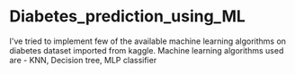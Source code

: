 # Diabetes_prediction_using_ML

I've tried to implement few of the available machine learning algorithms on diabetes dataset imported from kaggle.
Machine learning algorithms used are - KNN, Decision tree, MLP classifier
